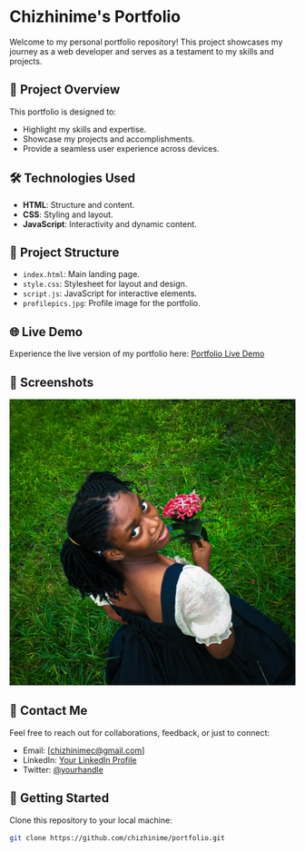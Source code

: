 # Chizhinime's Portfolio

Welcome to my personal portfolio repository! This project showcases my journey as a web developer and serves as a testament to my skills and projects.

## 🚀 Project Overview

This portfolio is designed to:

- Highlight my skills and expertise.
- Showcase my projects and accomplishments.
- Provide a seamless user experience across devices.

## 🛠️ Technologies Used

- **HTML**: Structure and content.
- **CSS**: Styling and layout.
- **JavaScript**: Interactivity and dynamic content.

## 📂 Project Structure

- `index.html`: Main landing page.
- `style.css`: Stylesheet for layout and design.
- `script.js`: JavaScript for interactive elements.
- `profilepics.jpg`: Profile image for the portfolio.

## 🌐 Live Demo

Experience the live version of my portfolio here: [Portfolio Live Demo](https://chizhinime.vercel.app)

## 📸 Screenshots

![Portfolio Screenshot](./profilepics.jpg)

## 💬 Contact Me

Feel free to reach out for collaborations, feedback, or just to connect:

- Email: [chizhinimec@gmail.com]
- LinkedIn: [Your LinkedIn Profile](https://www.linkedin.com/in/chizhinime-chijioke)
- Twitter: [@yourhandle](https://twitter.com/ChizhinimeC)

## 🔧 Getting Started

Clone this repository to your local machine:

```bash
git clone https://github.com/chizhinime/portfolio.git
